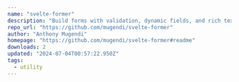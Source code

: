 ```yaml
---
name: "svelte-former"
description: "Build forms with validation, dynamic fields, and rich text editing."
repo_url: "https://github.com/mugendi/svelte-former"
author: "Anthony Mugendi"
homepage: "https://github.com/mugendi/svelte-former#readme"
downloads: 2
updated: "2024-07-04T00:57:22.950Z"
tags: 
  - utility
---
```

